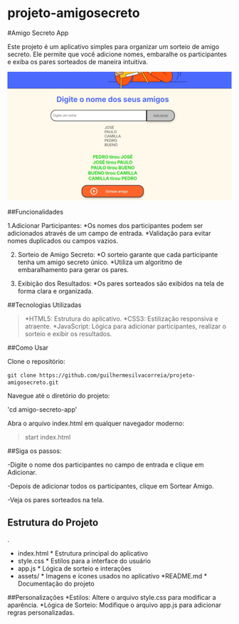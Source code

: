 # projeto-amigosecreto
#Amigo Secreto App

Este projeto é um aplicativo simples para organizar um sorteio de amigo secreto. Ele permite que você adicione nomes, embaralhe os participantes e exiba os pares sorteados de maneira intuitiva.

![Tela](assets/tela.jpeg)

##Funcionalidades

1.Adicionar Participantes: 
   *Os nomes dos participantes podem ser adicionados através de um campo de entrada.
   *Validação para evitar nomes duplicados ou campos vazios.

 

2. Sorteio de Amigo Secreto:
   *O sorteio garante que cada participante tenha um amigo secreto único.
   *Utiliza um algoritmo de embaralhamento para gerar os pares.
 
3. Exibição dos Resultados:
  *Os pares sorteados são exibidos na tela de forma clara e organizada.

 

##Tecnologias Utilizadas
 >*HTML5: Estrutura do aplicativo.
 >*CSS3: Estilização responsiva e atraente.
 >*JavaScript: Lógica para adicionar participantes, realizar o sorteio e exibir os resultados.

##Como Usar

Clone o repositório:

~~~
git clone https://github.com/guilhermesilvacorreia/projeto-amigosecreto.git 
~~~
 

Navegue até o diretório do projeto:

  'cd amigo-secreto-app'

Abra o arquivo index.html em qualquer navegador moderno:

 > start index.html 

##Siga os passos:

-Digite o nome dos participantes no campo de entrada e clique em Adicionar.

-Depois de adicionar todos os participantes, clique em Sortear Amigo.

-Veja os pares sorteados na tela.

## Estrutura do Projeto

.
* index.html          * Estrutura principal do aplicativo
* style.css           * Estilos para a interface do usuário
* app.js              * Lógica de sorteio e interações
* assets/             * Imagens e ícones usados no aplicativo
*README.md           * Documentação do projeto

##Personalizações
*Estilos: Altere o arquivo style.css para modificar a aparência.
*Lógica de Sorteio: Modifique o arquivo app.js para adicionar regras personalizadas.


